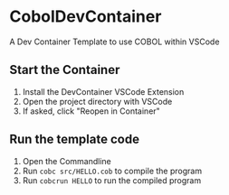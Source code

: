# CobolDevContainer

A Dev Container Template to use COBOL within VSCode

## Start the Container

1. Install the DevContainer VSCode Extension
2. Open the project directory with VSCode
3. If asked, click "Reopen in Container"

## Run the template code

1. Open the Commandline
2. Run `cobc src/HELLO.cob` to compile the program
3. Run `cobcrun HELLO` to run the compiled program
